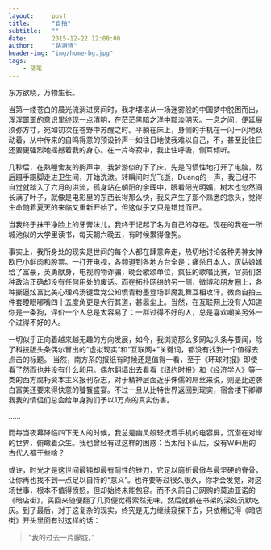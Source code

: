 ```yaml
---
layout:     post
title:      "自拍"
subtitle:   ""
date:       2015-12-22 12:00:00
author:     "路酒诗"
header-img: "img/home-bg.jpg"
tags:
    - 随笔
---
```


东方欲晓，万物生长。

当第一缕苍白的晨光流淌进房间时，我才堪堪从一场迷雾般的中国梦中脱困而出，浑浑噩噩的意识里终现一点清明，在茫茫黑暗之洋中黯淡明灭。一息之间，便延展须弥方寸，宛如初次在苍野中苏醒之时。平躺在床上，身侧的手机在一闪一闪地跃动着，从中传来的自鸣得意的预设铃声一如往日地使我难以自己，不，甚至比往日还要更强烈地摇撼着我的身心。在一片岑寂中，我止住呼吸，侧耳倾听。

几秒后，在熟睡舍友的齁声中，我梦游似的下了床，先是习惯性地打开了电脑，然后蹑手蹑脚走进卫生间，开始洗漱。转瞬间时光飞逝，Duang的一声，我已经不自觉就踏入了六月的洪流，孤身站在朝阳的余晖中，眼看阳光明媚，树木也忽然间长满了叶子，就像是电影里的东西长得那么快，我又产生了那个熟悉的念头，觉得生命随着夏天的来临又重新开始了，但这似乎又只是错觉而已。

当我终于抹干净脸上的牙膏沫儿，我终于记起了名为自己的存在。现在的我在一所城池似的大学里读书，每天朝六晚五，有时候累得像狗。

事实上，我所身处的现实是世间的每个人都在肆意奔走，热切地讨论各种男神女神欧巴小鲜肉和股票。一打开电视，各频道到各地方台全是：痛杀日本人，灰姑娘嫁给了富豪，英勇献身，电视购物诈骗，晚会歌颂单位，疯狂的歌唱比赛，官员们各种政治正确却没有任何用处的废话。而在拓扑网络的另一侧，微博和朋友圈上，各种撕逼炫富比美心理鸡汤键盘党公知愤青粉墨登场群魔乱舞互相攻讦，微商自拍三件套瞪眼嘟嘴四十五度角更是大行其道，甚嚣尘上。当然，在互联网上没有人知道你是一条狗，评价一个人总是太容易了：一群过得不好的人，总是喜欢嘲笑另外一个过得不好的人。

一切似乎正向着越来越无趣的方向发展，如今，我浏览那么多网站头条与要闻，除了科技版头条偶尔冒出的“虚拟现实”和“互联网+”关键词，都没有找到一个值得去点击的标题。 当然，南方系的报纸有时候还是值得一看，至于《环球时报》即使看了然而也并没有什么卵用。偶尔翻墙出去看看《纽约时报》和《经济学人》等一类的西方腐朽资本主义报刊杂志，对于精神层面近乎侏儒的屌丝来说，则是比逆袭白富美还要来得快意的饕餮盛宴。不过一旦从比特世界返回到现实，宿舍楼下卿卿我我的情侣们总会给单身狗们予以1万点的真实伤害。

……

而每当夜幕降临四下无人的时候，我总是幽灵般轻抚着手机的电容屏，沉潜在对岸的世界，俯瞰着众生。我也曾经有过这样的困惑：当太阳下山后，没有WiFi用的古代人都干些啥？

或许，时光才是这世间最钝却最有耐性的锉刀，它足以磨折最傲与最坚硬的脊骨，让你再也找不到一点足以自恃的“意义”。也许要等过很久很久，你才会发觉，对这场世事，根本不值得愤怒，但却始终未能包容。而不久前自己网购的莫迪亚诺的《暗店街》，买回来随便翻了几页便觉得索然无味，然后就躺在书架的深处沉默吃灰。到了最后，对于这复杂的现实，终究是无力继续窥探下去，只依稀记得《暗店街》开头里面有过这样的话：

> “我的过去一片朦胧。”
